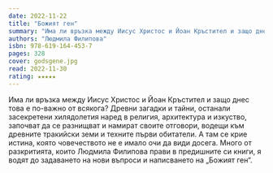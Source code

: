```yaml
---
date: 2022-11-22
title: "Божият ген"
summary: "Има ли връзка между Иисус Христос и Йоан Кръстител и защо днес това е по-важно от всякога?"
authors: "Людмила Филипова"
isbn: 978-619-164-453-7
pages: 328
cover: godsgene.jpg
read: 2022-11-30
rating: ★★★★★
---
```


Има ли връзка между Иисус Христос и Йоан Кръстител и защо днес това е по-важно от всякога? Древни загадки и тайни, останали засекретени хилядолетия наред в религия, архитектура и изкуство, започват да се разнищват и намират своите отговори, водещи към древните тракийски земи и техните първи обитатели. А там се крие истина, която човечеството не е имало очи да види досега. Много от разкритията, които Людмила Филипова прави в предишните си книги, я водят до задаването на нови въпроси и написването на „Божият ген“.
